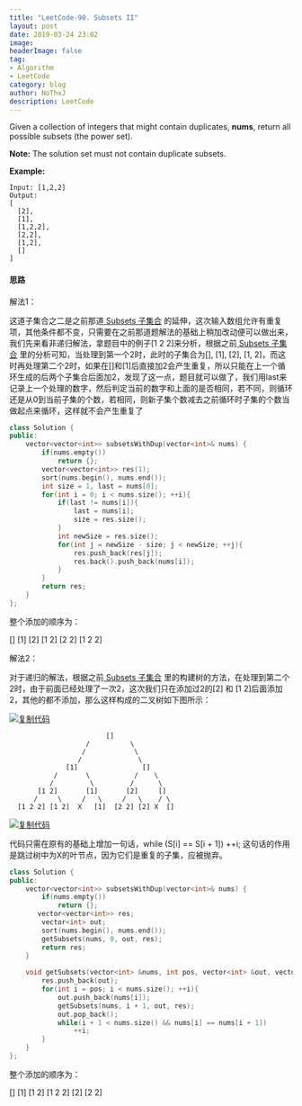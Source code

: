 ```yaml
---
title: "LeetCode-90. Subsets II"
layout: post
date: 2019-03-24 23:02
image: 
headerImage: false
tag:
- Algorithm
- LeetCode
category: blog
author: NoThxJ
description: LeetCode
---
```


Given a collection of integers that might contain duplicates, **nums**, return all possible subsets (the power set).

**Note:** The solution set must not contain duplicate subsets.

**Example:**

```
Input: [1,2,2]
Output:
[
  [2],
  [1],
  [1,2,2],
  [2,2],
  [1,2],
  []
]
```

#### 思路

解法1：

这道子集合之二是之前那道[ Subsets 子集合](http://www.cnblogs.com/grandyang/p/4309345.html) 的延伸，这次输入数组允许有重复项，其他条件都不变，只需要在之前那道题解法的基础上稍加改动便可以做出来，我们先来看非递归解法，拿题目中的例子[1 2 2]来分析，根据之前[ Subsets 子集合](http://www.cnblogs.com/grandyang/p/4309345.html) 里的分析可知，当处理到第一个2时，此时的子集合为[], [1], [2], [1, 2]，而这时再处理第二个2时，如果在[]和[1]后直接加2会产生重复，所以只能在上一个循环生成的后两个子集合后面加2，发现了这一点，题目就可以做了，我们用last来记录上一个处理的数字，然后判定当前的数字和上面的是否相同，若不同，则循环还是从0到当前子集的个数，若相同，则新子集个数减去之前循环时子集的个数当做起点来循环，这样就不会产生重复了

```C++
class Solution {
public:
    vector<vector<int>> subsetsWithDup(vector<int>& nums) {
        if(nums.empty())
            return {};
        vector<vector<int>> res(1);
        sort(nums.begin(), nums.end());
        int size = 1, last = nums[0];
        for(int i = 0; i < nums.size(); ++i){
            if(last != nums[i]){
                last = nums[i];
                size = res.size();
            }
            int newSize = res.size();
            for(int j = newSize - size; j < newSize; ++j){
                res.push_back(res[j]);
                res.back().push_back(nums[i]);
            }
        }
        return res;
    }
};
```

整个添加的顺序为：

[]
[1]
[2]
[1 2]
[2 2]
[1 2 2]

 

解法2：

对于递归的解法，根据之前[ Subsets 子集合](http://www.cnblogs.com/grandyang/p/4309345.html) 里的构建树的方法，在处理到第二个2时，由于前面已经处理了一次2，这次我们只在添加过2的[2] 和 [1 2]后面添加2，其他的都不添加，那么这样构成的二叉树如下图所示：

 

[![复制代码](http://common.cnblogs.com/images/copycode.gif)](javascript:void(0);)

```
                        []        
                   /          \        
                  /            \     
                 /              \
              [1]                []
           /       \           /    \
          /         \         /      \        
       [1 2]       [1]       [2]     []
      /     \     /   \     /   \    / \
  [1 2 2] [1 2]  X   [1]  [2 2] [2] X  []
```

[![复制代码](http://common.cnblogs.com/images/copycode.gif)](javascript:void(0);)

 

代码只需在原有的基础上增加一句话，while (S[i] == S[i + 1]) ++i; 这句话的作用是跳过树中为X的叶节点，因为它们是重复的子集，应被抛弃。

```c++
class Solution {
public:
    vector<vector<int>> subsetsWithDup(vector<int>& nums) {
        if(nums.empty())
            return {};
       vector<vector<int>> res;
        vector<int> out;
        sort(nums.begin(), nums.end());
        getSubsets(nums, 0, out, res);
        return res;
    }
    
    void getSubsets(vector<int> &nums, int pos, vector<int> &out, vector<vector<int>> &res){
        res.push_back(out);
        for(int i = pos; i < nums.size(); ++i){
            out.push_back(nums[i]);
            getSubsets(nums, i + 1, out, res);
            out.pop_back();
            while(i + 1 < nums.size() && nums[i] == nums[i + 1])
                ++i;
        }
    }
};
```

整个添加的顺序为：

[]
[1]
[1 2]
[1 2 2]
[2]
[2 2]

